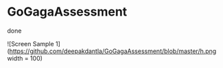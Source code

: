 # GoGagaAssessment
done

![Screen Sample 1](https://github.com/deepakdantla/GoGagaAssessment/blob/master/h.png width = 100)

